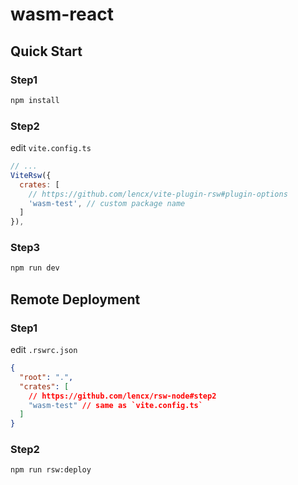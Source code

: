 # wasm-react

## Quick Start

### Step1

```bash
npm install
```

### Step2

edit `vite.config.ts`

```js
// ...
ViteRsw({
  crates: [
    // https://github.com/lencx/vite-plugin-rsw#plugin-options
    'wasm-test', // custom package name
  ]
}),
```

### Step3

```bash
npm run dev
```

## Remote Deployment

### Step1

edit `.rswrc.json`

```json
{
  "root": ".",
  "crates": [
    // https://github.com/lencx/rsw-node#step2
    "wasm-test" // same as `vite.config.ts`
  ]
}
```

### Step2

```bash
npm run rsw:deploy
```
